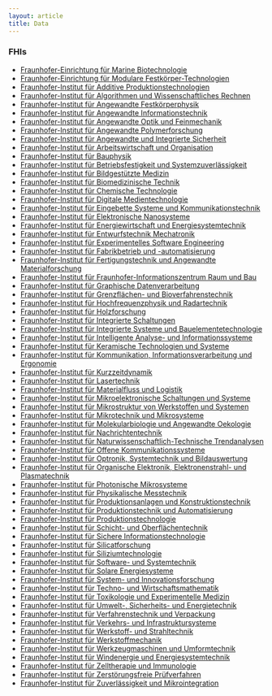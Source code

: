 ```yaml
---
layout: article
title: Data
---
```


### FHIs

<ul>
<li><a href="/ganselar/gaw-opendata/institution/Fraunhofer-EinrichtungfuerMarineBiotechnologie.html">Fraunhofer-Einrichtung für Marine Biotechnologie</a></li>

<li><a href="/ganselar/gaw-opendata/institution/Fraunhofer-EinrichtungfuerModulareFestkoerper-Technologien.html">Fraunhofer-Einrichtung für Modulare Festkörper-Technologien</a></li>

<li><a href="/ganselar/gaw-opendata/institution/Fraunhofer-InstitutfuerAdditiveProduktionstechnologien.html">Fraunhofer-Institut für Additive Produktionstechnologien</a></li>

<li><a href="/ganselar/gaw-opendata/institution/Fraunhofer-InstitutfuerAlgorithmenundWissenschaftlichesRechnen.html">Fraunhofer-Institut für Algorithmen und Wissenschaftliches Rechnen</a></li>

<li><a href="/ganselar/gaw-opendata/institution/Fraunhofer-InstitutfuerAngewandteFestkoerperphysik.html">Fraunhofer-Institut für Angewandte Festkörperphysik</a></li>

<li><a href="/ganselar/gaw-opendata/institution/Fraunhofer-InstitutfuerAngewandteInformationstechnik.html">Fraunhofer-Institut für Angewandte Informationstechnik</a></li>

<li><a href="/ganselar/gaw-opendata/institution/Fraunhofer-InstitutfuerAngewandteOptikundFeinmechanik.html">Fraunhofer-Institut für Angewandte Optik und Feinmechanik</a></li>

<li><a href="/ganselar/gaw-opendata/institution/Fraunhofer-InstitutfuerAngewandtePolymerforschung.html">Fraunhofer-Institut für Angewandte Polymerforschung</a></li>

<li><a href="/ganselar/gaw-opendata/institution/Fraunhofer-InstitutfuerAngewandteundIntegrierteSicherheit.html">Fraunhofer-Institut für Angewandte und Integrierte Sicherheit</a></li>

<li><a href="/ganselar/gaw-opendata/institution/Fraunhofer-InstitutfuerArbeitswirtschaftundOrganisation.html">Fraunhofer-Institut für Arbeitswirtschaft und Organisation</a></li>

<li><a href="/ganselar/gaw-opendata/institution/Fraunhofer-InstitutfuerBauphysik.html">Fraunhofer-Institut für Bauphysik</a></li>

<li><a href="/ganselar/gaw-opendata/institution/Fraunhofer-InstitutfuerBetriebsfestigkeitundSystemzuverlaessigkeit.html">Fraunhofer-Institut für Betriebsfestigkeit und Systemzuverlässigkeit</a></li>

<li><a href="/ganselar/gaw-opendata/institution/Fraunhofer-InstitutfuerBildgestuetzteMedizin.html">Fraunhofer-Institut für Bildgestützte Medizin</a></li>

<li><a href="/ganselar/gaw-opendata/institution/Fraunhofer-InstitutfuerBiomedizinischeTechnik.html">Fraunhofer-Institut für Biomedizinische Technik</a></li>

<li><a href="/ganselar/gaw-opendata/institution/Fraunhofer-InstitutfuerChemischeTechnologie.html">Fraunhofer-Institut für Chemische Technologie</a></li>

<li><a href="/ganselar/gaw-opendata/institution/Fraunhofer-InstitutfuerDigitaleMedientechnologie.html">Fraunhofer-Institut für Digitale Medientechnologie</a></li>

<li><a href="/ganselar/gaw-opendata/institution/Fraunhofer-InstitutfuerEingebetteSystemeundKommunikationstechnik.html">Fraunhofer-Institut für Eingebette Systeme und Kommunikationstechnik</a></li>

<li><a href="/ganselar/gaw-opendata/institution/Fraunhofer-InstitutfuerElektronischeNanosysteme.html">Fraunhofer-Institut für Elektronische Nanosysteme</a></li>

<li><a href="/ganselar/gaw-opendata/institution/Fraunhofer-InstitutfuerEnergiewirtschaftundEnergiesystemtechnik.html">Fraunhofer-Institut für Energiewirtschaft und Energiesystemtechnik</a></li>

<li><a href="/ganselar/gaw-opendata/institution/Fraunhofer-InstitutfuerEntwurfstechnikMechatronik.html">Fraunhofer-Institut für Entwurfstechnik Mechatronik</a></li>

<li><a href="/ganselar/gaw-opendata/institution/Fraunhofer-InstitutfuerExperimentellesSoftwareEngineering.html">Fraunhofer-Institut für Experimentelles Software Engineering</a></li>

<li><a href="/ganselar/gaw-opendata/institution/Fraunhofer-InstitutfuerFabrikbetriebund-automatisierung.html">Fraunhofer-Institut für Fabrikbetrieb und -automatisierung</a></li>

<li><a href="/ganselar/gaw-opendata/institution/Fraunhofer-InstitutfuerFertigungstechnikundAngewandteMaterialforschung.html">Fraunhofer-Institut für Fertigungstechnik und Angewandte Materialforschung</a></li>

<li><a href="/ganselar/gaw-opendata/institution/Fraunhofer-InstitutfuerFraunhofer-InformationszentrumRaumundBau.html">Fraunhofer-Institut für Fraunhofer-Informationszentrum Raum und Bau</a></li>

<li><a href="/ganselar/gaw-opendata/institution/Fraunhofer-InstitutfuerGraphischeDatenverarbeitung.html">Fraunhofer-Institut für Graphische Datenverarbeitung</a></li>

<li><a href="/ganselar/gaw-opendata/institution/Fraunhofer-InstitutfuerGrenzflaechen-undBioverfahrenstechnik.html">Fraunhofer-Institut für Grenzflächen- und Bioverfahrenstechnik</a></li>

<li><a href="/ganselar/gaw-opendata/institution/Fraunhofer-InstitutfuerHochfrequenzphysikundRadartechnik.html">Fraunhofer-Institut für Hochfrequenzphysik und Radartechnik</a></li>

<li><a href="/ganselar/gaw-opendata/institution/Fraunhofer-InstitutfuerHolzforschung.html">Fraunhofer-Institut für Holzforschung</a></li>

<li><a href="/ganselar/gaw-opendata/institution/Fraunhofer-InstitutfuerIntegrierteSchaltungen.html">Fraunhofer-Institut für Integrierte Schaltungen</a></li>

<li><a href="/ganselar/gaw-opendata/institution/Fraunhofer-InstitutfuerIntegrierteSystemeundBauelementetechnologie.html">Fraunhofer-Institut für Integrierte Systeme und Bauelementetechnologie</a></li>

<li><a href="/ganselar/gaw-opendata/institution/Fraunhofer-InstitutfuerIntelligenteAnalyse-undInformationssysteme.html">Fraunhofer-Institut für Intelligente Analyse- und Informationssysteme</a></li>

<li><a href="/ganselar/gaw-opendata/institution/Fraunhofer-InstitutfuerKeramischeTechnologienundSysteme.html">Fraunhofer-Institut für Keramische Technologien und Systeme</a></li>

<li><a href="/ganselar/gaw-opendata/institution/Fraunhofer-InstitutfuerKommunikation&InformationsverarbeitungundErgonomie.html">Fraunhofer-Institut für Kommunikation, Informationsverarbeitung und Ergonomie</a></li>

<li><a href="/ganselar/gaw-opendata/institution/Fraunhofer-InstitutfuerKurzzeitdynamik.html">Fraunhofer-Institut für Kurzzeitdynamik</a></li>

<li><a href="/ganselar/gaw-opendata/institution/Fraunhofer-InstitutfuerLasertechnik.html">Fraunhofer-Institut für Lasertechnik</a></li>

<li><a href="/ganselar/gaw-opendata/institution/Fraunhofer-InstitutfuerMaterialflussundLogistik.html">Fraunhofer-Institut für Materialfluss und Logistik</a></li>

<li><a href="/ganselar/gaw-opendata/institution/Fraunhofer-InstitutfuerMikroelektronischeSchaltungenundSysteme.html">Fraunhofer-Institut für Mikroelektronische Schaltungen und Systeme</a></li>

<li><a href="/ganselar/gaw-opendata/institution/Fraunhofer-InstitutfuerMikrostrukturvonWerkstoffenundSystemen.html">Fraunhofer-Institut für Mikrostruktur von Werkstoffen und Systemen</a></li>

<li><a href="/ganselar/gaw-opendata/institution/Fraunhofer-InstitutfuerMikrotechnikundMikrosysteme.html">Fraunhofer-Institut für Mikrotechnik und Mikrosysteme</a></li>

<li><a href="/ganselar/gaw-opendata/institution/Fraunhofer-InstitutfuerMolekularbiologieundAngewandteOekologie.html">Fraunhofer-Institut für Molekularbiologie und Angewandte Oekologie</a></li>

<li><a href="/ganselar/gaw-opendata/institution/Fraunhofer-InstitutfuerNachrichtentechnik.html">Fraunhofer-Institut für Nachrichtentechnik</a></li>

<li><a href="/ganselar/gaw-opendata/institution/Fraunhofer-InstitutfuerNaturwissenschaftlich-TechnischeTrendanalysen.html">Fraunhofer-Institut für Naturwissenschaftlich-Technische Trendanalysen</a></li>

<li><a href="/ganselar/gaw-opendata/institution/Fraunhofer-InstitutfuerOffeneKommunikationssysteme.html">Fraunhofer-Institut für Offene Kommunikationssysteme</a></li>

<li><a href="/ganselar/gaw-opendata/institution/Fraunhofer-InstitutfuerOptronik&SystemtechnikundBildauswertung.html">Fraunhofer-Institut für Optronik, Systemtechnik und Bildauswertung</a></li>

<li><a href="/ganselar/gaw-opendata/institution/Fraunhofer-InstitutfuerOrganischeElektronik&Elektronenstrahl-undPlasmatechnik.html">Fraunhofer-Institut für Organische Elektronik, Elektronenstrahl- und Plasmatechnik</a></li>

<li><a href="/ganselar/gaw-opendata/institution/Fraunhofer-InstitutfuerPhotonischeMikrosysteme.html">Fraunhofer-Institut für Photonische Mikrosysteme</a></li>

<li><a href="/ganselar/gaw-opendata/institution/Fraunhofer-InstitutfuerPhysikalischeMesstechnik.html">Fraunhofer-Institut für Physikalische Messtechnik</a></li>

<li><a href="/ganselar/gaw-opendata/institution/Fraunhofer-InstitutfuerProduktionsanlagenundKonstruktionstechnik.html">Fraunhofer-Institut für Produktionsanlagen und Konstruktionstechnik</a></li>

<li><a href="/ganselar/gaw-opendata/institution/Fraunhofer-InstitutfuerProduktionstechnikundAutomatisierung.html">Fraunhofer-Institut für Produktionstechnik und Automatisierung</a></li>

<li><a href="/ganselar/gaw-opendata/institution/Fraunhofer-InstitutfuerProduktionstechnologie.html">Fraunhofer-Institut für Produktionstechnologie</a></li>

<li><a href="/ganselar/gaw-opendata/institution/Fraunhofer-InstitutfuerSchicht-undOberflaechentechnik.html">Fraunhofer-Institut für Schicht- und Oberflächentechnik</a></li>

<li><a href="/ganselar/gaw-opendata/institution/Fraunhofer-InstitutfuerSichereInformationstechnologie.html">Fraunhofer-Institut für Sichere Informationstechnologie</a></li>

<li><a href="/ganselar/gaw-opendata/institution/Fraunhofer-InstitutfuerSilicatforschung.html">Fraunhofer-Institut für Silicatforschung</a></li>

<li><a href="/ganselar/gaw-opendata/institution/Fraunhofer-InstitutfuerSiliziumtechnologie.html">Fraunhofer-Institut für Siliziumtechnologie</a></li>

<li><a href="/ganselar/gaw-opendata/institution/Fraunhofer-InstitutfuerSoftware-undSystemtechnik.html">Fraunhofer-Institut für Software- und Systemtechnik</a></li>

<li><a href="/ganselar/gaw-opendata/institution/Fraunhofer-InstitutfuerSolareEnergiesysteme.html">Fraunhofer-Institut für Solare Energiesysteme</a></li>

<li><a href="/ganselar/gaw-opendata/institution/Fraunhofer-InstitutfuerSystem-undInnovationsforschung.html">Fraunhofer-Institut für System- und Innovationsforschung</a></li>

<li><a href="/ganselar/gaw-opendata/institution/Fraunhofer-InstitutfuerTechno-undWirtschaftsmathematik.html">Fraunhofer-Institut für Techno- und Wirtschaftsmathematik</a></li>

<li><a href="/ganselar/gaw-opendata/institution/Fraunhofer-InstitutfuerToxikologieundExperimentelleMedizin.html">Fraunhofer-Institut für Toxikologie und Experimentelle Medizin</a></li>

<li><a href="/ganselar/gaw-opendata/institution/Fraunhofer-InstitutfuerUmwelt-&Sicherheits-undEnergietechnik.html">Fraunhofer-Institut für Umwelt-, Sicherheits- und Energietechnik</a></li>

<li><a href="/ganselar/gaw-opendata/institution/Fraunhofer-InstitutfuerVerfahrenstechnikundVerpackung.html">Fraunhofer-Institut für Verfahrenstechnik und Verpackung</a></li>

<li><a href="/ganselar/gaw-opendata/institution/Fraunhofer-InstitutfuerVerkehrs-undInfrastruktursysteme.html">Fraunhofer-Institut für Verkehrs- und Infrastruktursysteme</a></li>

<li><a href="/ganselar/gaw-opendata/institution/Fraunhofer-InstitutfuerWerkstoff-undStrahltechnik.html">Fraunhofer-Institut für Werkstoff- und Strahltechnik</a></li>

<li><a href="/ganselar/gaw-opendata/institution/Fraunhofer-InstitutfuerWerkstoffmechanik.html">Fraunhofer-Institut für Werkstoffmechanik</a></li>

<li><a href="/ganselar/gaw-opendata/institution/Fraunhofer-InstitutfuerWerkzeugmaschinenundUmformtechnik.html">Fraunhofer-Institut für Werkzeugmaschinen und Umformtechnik</a></li>

<li><a href="/ganselar/gaw-opendata/institution/Fraunhofer-InstitutfuerWindenergieundEnergiesystemtechnik.html">Fraunhofer-Institut für Windenergie und Energiesystemtechnik</a></li>

<li><a href="/ganselar/gaw-opendata/institution/Fraunhofer-InstitutfuerZelltherapieundImmunologie.html">Fraunhofer-Institut für Zelltherapie und Immunologie</a></li>

<li><a href="/ganselar/gaw-opendata/institution/Fraunhofer-InstitutfuerZerstoerungsfreiePruefverfahren.html">Fraunhofer-Institut für Zerstörungsfreie Prüfverfahren</a></li>

<li><a href="/ganselar/gaw-opendata/institution/Fraunhofer-InstitutfuerZuverlaessigkeitundMikrointegration.html">Fraunhofer-Institut für Zuverlässigkeit und Mikrointegration</a></li>

</ul>
